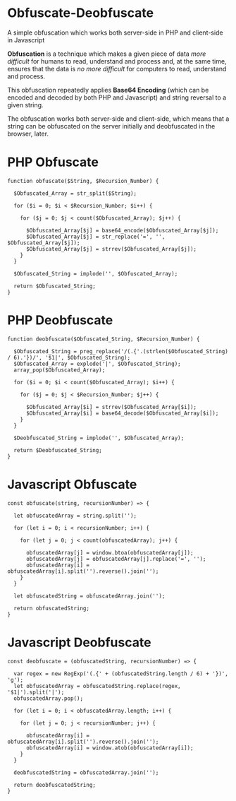 # Obfuscate-Deobfuscate
A simple obfuscation which works both server-side in PHP and client-side in Javascript

**Obfuscation** is a technique which makes a given piece of data *more difficult* for humans to read, understand and process and, at the same time, ensures that the data is *no more difficult* for computers to read, understand and process.

This obfuscation repeatedly applies **Base64 Encoding** (which can be encoded and decoded by both PHP and Javascript) and string reversal to a given string.

The obfuscation works both server-side and client-side, which means that a string can be obfuscated on the server initially and deobfuscated in the browser, later. 

# PHP Obfuscate
```
function obfuscate($String, $Recursion_Number) {

  $Obfuscated_Array = str_split($String);
  
  for ($i = 0; $i < $Recursion_Number; $i++) {

    for ($j = 0; $j < count($Obfuscated_Array); $j++) {

      $Obfuscated_Array[$j] = base64_encode($Obfuscated_Array[$j]);
      $Obfuscated_Array[$j] = str_replace('=', '', $Obfuscated_Array[$j]);
      $Obfuscated_Array[$j] = strrev($Obfuscated_Array[$j]);
    }
  }

  $Obfuscated_String = implode('', $Obfuscated_Array);

  return $Obfuscated_String;
}
```

# PHP Deobfuscate
```
function deobfuscate($Obfuscated_String, $Recursion_Number) {

  $Obfuscated_String = preg_replace('/(.{'.(strlen($Obfuscated_String) / 6).'})/', '$1|', $Obfuscated_String);
  $Obfuscated_Array = explode('|', $Obfuscated_String);
  array_pop($Obfuscated_Array);

  for ($i = 0; $i < count($Obfuscated_Array); $i++) {

    for ($j = 0; $j < $Recursion_Number; $j++) {

      $Obfuscated_Array[$i] = strrev($Obfuscated_Array[$i]);
      $Obfuscated_Array[$i] = base64_decode($Obfuscated_Array[$i]);
    }
  }

  $Deobfuscated_String = implode('', $Obfuscated_Array);

  return $Deobfuscated_String;
}
```

# Javascript Obfuscate
```
const obfuscate(string, recursionNumber) => {

  let obfuscatedArray = string.split('');
  
  for (let i = 0; i < recursionNumber; i++) {

    for (let j = 0; j < count(obfuscatedArray); j++) {

      obfuscatedArray[j] = window.btoa(obfuscatedArray[j]);
      obfuscatedArray[j] = obfuscatedArray[j].replace('=', '');
      obfuscatedArray[i] = obfuscatedArray[i].split('').reverse().join('');
    }
  }

  let obfuscatedString = obfuscatedArray.join('');

  return obfuscatedString;
}
```

# Javascript Deobfuscate
```
const deobfuscate = (obfuscatedString, recursionNumber) => {

  var regex = new RegExp('(.{' + (obfuscatedString.length / 6) + '})', 'g');
  let obfuscatedArray = obfuscatedString.replace(regex, '$1|').split('|');
  obfuscatedArray.pop();

  for (let i = 0; i < obfuscatedArray.length; i++) {

    for (let j = 0; j < recursionNumber; j++) {

      obfuscatedArray[i] = obfuscatedArray[i].split('').reverse().join('');
      obfuscatedArray[i] = window.atob(obfuscatedArray[i]);
    }
  }

  deobfuscatedString = obfuscatedArray.join('');

  return deobfuscatedString;
}
```
